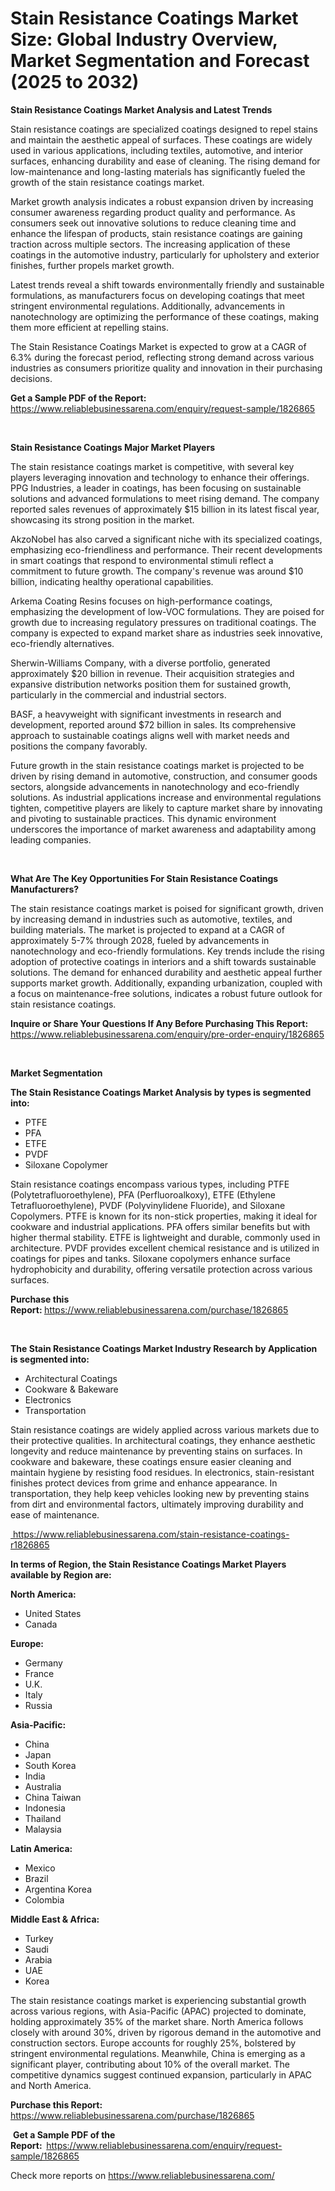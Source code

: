 <p><h1>Stain Resistance Coatings Market Size: Global Industry Overview, Market Segmentation and Forecast (2025 to 2032)</h1></p><p><strong>Stain Resistance Coatings Market Analysis and Latest Trends</strong></p>
<p><p>Stain resistance coatings are specialized coatings designed to repel stains and maintain the aesthetic appeal of surfaces. These coatings are widely used in various applications, including textiles, automotive, and interior surfaces, enhancing durability and ease of cleaning. The rising demand for low-maintenance and long-lasting materials has significantly fueled the growth of the stain resistance coatings market.</p><p>Market growth analysis indicates a robust expansion driven by increasing consumer awareness regarding product quality and performance. As consumers seek out innovative solutions to reduce cleaning time and enhance the lifespan of products, stain resistance coatings are gaining traction across multiple sectors. The increasing application of these coatings in the automotive industry, particularly for upholstery and exterior finishes, further propels market growth.</p><p>Latest trends reveal a shift towards environmentally friendly and sustainable formulations, as manufacturers focus on developing coatings that meet stringent environmental regulations. Additionally, advancements in nanotechnology are optimizing the performance of these coatings, making them more efficient at repelling stains.</p><p>The Stain Resistance Coatings Market is expected to grow at a CAGR of 6.3% during the forecast period, reflecting strong demand across various industries as consumers prioritize quality and innovation in their purchasing decisions.</p></p>
<p><strong>Get a Sample PDF of the Report:&nbsp;</strong> <a href="https://www.reliablebusinessarena.com/enquiry/request-sample/1826865?utm_campaign=1892&utm_medium=2&utm_source=Github&utm_content=ia&utm_term=03022025&utm_id=stain-resistance-coatings">https://www.reliablebusinessarena.com/enquiry/request-sample/1826865</a></p>
<p>&nbsp;</p>
<p><strong>Stain Resistance Coatings Major Market Players</strong></p>
<p><p>The stain resistance coatings market is competitive, with several key players leveraging innovation and technology to enhance their offerings. PPG Industries, a leader in coatings, has been focusing on sustainable solutions and advanced formulations to meet rising demand. The company reported sales revenues of approximately $15 billion in its latest fiscal year, showcasing its strong position in the market.</p><p>AkzoNobel has also carved a significant niche with its specialized coatings, emphasizing eco-friendliness and performance. Their recent developments in smart coatings that respond to environmental stimuli reflect a commitment to future growth. The company's revenue was around $10 billion, indicating healthy operational capabilities.</p><p>Arkema Coating Resins focuses on high-performance coatings, emphasizing the development of low-VOC formulations. They are poised for growth due to increasing regulatory pressures on traditional coatings. The company is expected to expand market share as industries seek innovative, eco-friendly alternatives.</p><p>Sherwin-Williams Company, with a diverse portfolio, generated approximately $20 billion in revenue. Their acquisition strategies and expansive distribution networks position them for sustained growth, particularly in the commercial and industrial sectors.</p><p>BASF, a heavyweight with significant investments in research and development, reported around $72 billion in sales. Its comprehensive approach to sustainable coatings aligns well with market needs and positions the company favorably.</p><p>Future growth in the stain resistance coatings market is projected to be driven by rising demand in automotive, construction, and consumer goods sectors, alongside advancements in nanotechnology and eco-friendly solutions. As industrial applications increase and environmental regulations tighten, competitive players are likely to capture market share by innovating and pivoting to sustainable practices. This dynamic environment underscores the importance of market awareness and adaptability among leading companies.</p></p>
<p>&nbsp;</p>
<p><strong>What Are The Key Opportunities For Stain Resistance Coatings Manufacturers?</strong></p>
<p><p>The stain resistance coatings market is poised for significant growth, driven by increasing demand in industries such as automotive, textiles, and building materials. The market is projected to expand at a CAGR of approximately 5-7% through 2028, fueled by advancements in nanotechnology and eco-friendly formulations. Key trends include the rising adoption of protective coatings in interiors and a shift towards sustainable solutions. The demand for enhanced durability and aesthetic appeal further supports market growth. Additionally, expanding urbanization, coupled with a focus on maintenance-free solutions, indicates a robust future outlook for stain resistance coatings.</p></p>
<p><strong>Inquire or Share Your Questions If Any Before Purchasing This Report:</strong> <a href="https://www.reliablebusinessarena.com/enquiry/pre-order-enquiry/1826865?utm_campaign=1892&utm_medium=2&utm_source=Github&utm_content=ia&utm_term=03022025&utm_id=stain-resistance-coatings">https://www.reliablebusinessarena.com/enquiry/pre-order-enquiry/1826865</a></p>
<p>&nbsp;</p>
<p><strong>Market Segmentation</strong></p>
<p><strong>The Stain Resistance Coatings Market Analysis by types is segmented into:</strong></p>
<p><ul><li>PTFE</li><li>PFA</li><li>ETFE</li><li>PVDF</li><li>Siloxane Copolymer</li></ul></p>
<p><p>Stain resistance coatings encompass various types, including PTFE (Polytetrafluoroethylene), PFA (Perfluoroalkoxy), ETFE (Ethylene Tetrafluoroethylene), PVDF (Polyvinylidene Fluoride), and Siloxane Copolymers. PTFE is known for its non-stick properties, making it ideal for cookware and industrial applications. PFA offers similar benefits but with higher thermal stability. ETFE is lightweight and durable, commonly used in architecture. PVDF provides excellent chemical resistance and is utilized in coatings for pipes and tanks. Siloxane copolymers enhance surface hydrophobicity and durability, offering versatile protection across various surfaces.</p></p>
<p><strong>Purchase this Report:&nbsp;</strong><a href="https://www.reliablebusinessarena.com/purchase/1826865?utm_campaign=1892&utm_medium=2&utm_source=Github&utm_content=ia&utm_term=03022025&utm_id=stain-resistance-coatings">https://www.reliablebusinessarena.com/purchase/1826865</a></p>
<p>&nbsp;</p>
<p><strong>The Stain Resistance Coatings Market Industry Research by Application is segmented into:</strong></p>
<p><ul><li>Architectural Coatings</li><li>Cookware & Bakeware</li><li>Electronics</li><li>Transportation</li></ul></p>
<p><p>Stain resistance coatings are widely applied across various markets due to their protective qualities. In architectural coatings, they enhance aesthetic longevity and reduce maintenance by preventing stains on surfaces. In cookware and bakeware, these coatings ensure easier cleaning and maintain hygiene by resisting food residues. In electronics, stain-resistant finishes protect devices from grime and enhance appearance. In transportation, they help keep vehicles looking new by preventing stains from dirt and environmental factors, ultimately improving durability and ease of maintenance.</p></p>
<p><a href="https://www.reliablebusinessarena.com/stain-resistance-coatings-r1826865?utm_campaign=1892&utm_medium=2&utm_source=Github&utm_content=ia&utm_term=03022025&utm_id=stain-resistance-coatings">&nbsp;https://www.reliablebusinessarena.com/stain-resistance-coatings-r1826865</a></p>
<p><strong>In terms of Region, the Stain Resistance Coatings Market Players available by Region are:</strong></p>
<p>
    <p> <strong> North America: </strong>
        <ul>
            <li>United States</li>
            <li>Canada</li>
        </ul>
        </p> 
    <p> <strong> Europe: </strong>
        <ul>
            <li>Germany</li>
            <li>France</li>
            <li>U.K.</li>
            <li>Italy</li>
            <li>Russia</li>
        </ul>
        </p> 
    <p> <strong> Asia-Pacific: </strong>
        <ul>
            <li>China</li>
            <li>Japan</li>
            <li>South Korea</li>
            <li>India</li>
            <li>Australia</li>
            <li>China Taiwan</li>
            <li>Indonesia</li>
            <li>Thailand</li>
            <li>Malaysia</li>
        </ul>
        </p> 
    <p> <strong> Latin America: </strong>
        <ul>
            <li>Mexico</li>
            <li>Brazil</li>
            <li>Argentina Korea</li>
            <li>Colombia</li>
        </ul>
        </p> 
    <p> <strong> Middle East & Africa: </strong>
        <ul>
            <li>Turkey</li>
            <li>Saudi</li>
            <li>Arabia</li>
            <li>UAE</li>
            <li>Korea</li>
        </ul>
    </p>
    </p>
<p><p>The stain resistance coatings market is experiencing substantial growth across various regions, with Asia-Pacific (APAC) projected to dominate, holding approximately 35% of the market share. North America follows closely with around 30%, driven by rigorous demand in the automotive and construction sectors. Europe accounts for roughly 25%, bolstered by stringent environmental regulations. Meanwhile, China is emerging as a significant player, contributing about 10% of the overall market. The competitive dynamics suggest continued expansion, particularly in APAC and North America.</p></p>
<p><strong>Purchase this Report: </strong><a href="https://www.reliablebusinessarena.com/purchase/1826865?utm_campaign=1892&utm_medium=2&utm_source=Github&utm_content=ia&utm_term=03022025&utm_id=stain-resistance-coatings">https://www.reliablebusinessarena.com/purchase/1826865</a></p>
<p>&nbsp;<strong>Get a Sample PDF of the Report:&nbsp;&nbsp;</strong><a href="https://www.reliablebusinessarena.com/enquiry/request-sample/1826865?utm_campaign=1892&utm_medium=2&utm_source=Github&utm_content=ia&utm_term=03022025&utm_id=stain-resistance-coatings">https://www.reliablebusinessarena.com/enquiry/request-sample/1826865</a></p>
<p><strong></strong></p>
<p>Check more reports on <a href="https://www.reliablebusinessarena.com/?utm_campaign=1892&utm_medium=2&utm_source=Github&utm_content=ia&utm_term=03022025&utm_id=stain-resistance-coatings">https://www.reliablebusinessarena.com/</a></p>